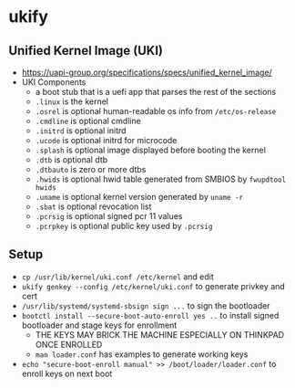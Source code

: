 ukify
=====

## Unified Kernel Image (UKI)

- <https://uapi-group.org/specifications/specs/unified_kernel_image/>
- UKI Components
  - a boot stub that is a uefi app that parses the rest of the sections
  - `.linux` is the kernel
  - `.osrel` is optional human-readable os info from `/etc/os-release`
  - `.cmdline` is optional cmdline
  - `.initrd` is optional initrd
  - `.ucode` is optional initrd for microcode
  - `.splash` is optional image displayed before booting the kernel
  - `.dtb` is optional dtb
  - `.dtbauto` is zero or more dtbs
  - `.hwids` is optional hwid table generated from SMBIOS by `fwupdtool hwids`
  - `.uname` is optional kernel version generated by `uname -r`
  - `.sbat` is optional revocation list
  - `.pcrsig` is optional signed pcr 11 values
  - `.pcrpkey` is optional public key used by `.pcrsig`

## Setup

- `cp /usr/lib/kernel/uki.conf /etc/kernel` and edit
- `ukify genkey --config /etc/kernel/uki.conf` to generate privkey and cert
- `/usr/lib/systemd/systemd-sbsign sign ...` to sign the bootloader
- `bootctl install --secure-boot-auto-enroll yes ..` to install signed
  bootloader and stage keys for enrollment
  - THE KEYS MAY BRICK THE MACHINE ESPECIALLY ON THINKPAD ONCE ENROLLED
  - `man loader.conf` has examples to generate working keys
- `echo "secure-boot-enroll manual" >> /boot/loader/loader.conf` to enroll
  keys on next boot
